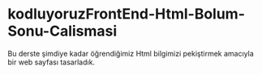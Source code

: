 # kodluyoruzFrontEnd-Html-Bolum-Sonu-Calismasi
Bu derste şimdiye kadar öğrendiğimiz Html bilgimizi pekiştirmek amacıyla bir web sayfası tasarladık.
